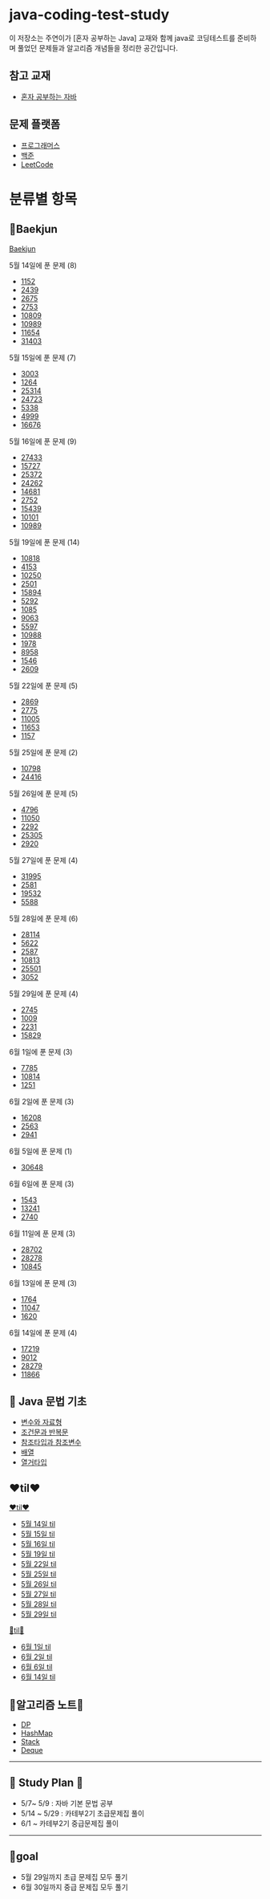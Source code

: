# java-coding-test-study

이 저장소는 주연이가 [혼자 공부하는 Java] 교재와 함께 java로 코딩테스트를 준비하며 풀었던 문제들과 알고리즘 개념들을 정리한 공간입니다.
## 참고 교재
- [혼자 공부하는 자바](https://www.coupang.com/vp/products/7884256008?itemId=21568952354&vendorItemId=88774434953&src=1042503&spec=10304982&addtag=400&ctag=7884256008&lptag=10304982I21568952354&itime=20250508124828&pageType=PRODUCT&pageValue=7884256008&wPcid=17466761080464604709543&wRef=&wTime=20250508124828&redirect=landing&gclid=CjwKCAjwiezABhBZEiwAEbTPGAnrsyTYW_rTgcWW-xXwdhgbs_GcJlWKMnhAxkUKwVs_ys8g2aloBhoClvsQAvD_BwE&mcid=f34ecf270054437d92896d3b3d13e6e7&campaignid=21687111353&adgroupid=)
## 문제 플랫폼
- [프로그래머스](https://programmers.co.kr/)
- [백준](https://www.acmicpc.net/)
- [LeetCode](https://leetcode.com/)

# 분류별 항목
## 🌸Baekjun
[Baekjun](https://github.com/juyeon320/java-coding-test-study/tree/main/src/main/java/baekjoon)

5월 14일에 푼 문제 (8)
- [1152](https://github.com/juyeon320/java-coding-test-study/blob/main/src/main/java/baekjoon/_1152.java)
- [2439](https://github.com/juyeon320/java-coding-test-study/blob/main/src/main/java/baekjoon/_2439.java)
- [2675](https://github.com/juyeon320/java-coding-test-study/blob/main/src/main/java/baekjoon/_2675.java)
- [2753](https://github.com/juyeon320/java-coding-test-study/blob/main/src/main/java/baekjoon/_2753.java)
- [10809](https://github.com/juyeon320/java-coding-test-study/blob/main/src/main/java/baekjoon/_108099.java)
- [10989](https://github.com/juyeon320/java-coding-test-study/blob/main/src/main/java/baekjoon/_10989.java)
- [11654](https://github.com/juyeon320/java-coding-test-study/blob/main/src/main/java/baekjoon/_11654.java)
- [31403](https://github.com/juyeon320/java-coding-test-study/blob/main/src/main/java/baekjoon/_31403.java)

5월 15일에 푼 문제 (7)
- [3003](https://github.com/juyeon320/java-coding-test-study/blob/main/src/main/java/baekjoon/_3003.java)
- [1264](https://github.com/juyeon320/java-coding-test-study/blob/main/src/main/java/baekjoon/_1264.java)
- [25314](https://github.com/juyeon320/java-coding-test-study/blob/main/src/main/java/baekjoon/_25314.java)
- [24723](https://github.com/juyeon320/java-coding-test-study/blob/main/src/main/java/baekjoon/_24723.java)
- [5338](https://github.com/juyeon320/java-coding-test-study/blob/main/src/main/java/baekjoon/_5338.java)
- [4999](https://github.com/juyeon320/java-coding-test-study/blob/main/src/main/java/baekjoon/_4999.java)
- [16676](https://github.com/juyeon320/java-coding-test-study/blob/main/src/main/java/baekjoon/_16676.java)

5월 16일에 푼 문제 (9)
- [27433](https://github.com/juyeon320/java-coding-test-study/blob/main/src/main/java/baekjoon/_27433.java)
- [15727](https://github.com/juyeon320/java-coding-test-study/blob/main/src/main/java/baekjoon/_15727.java)
- [25372](https://github.com/juyeon320/java-coding-test-study/blob/main/src/main/java/baekjoon/_25372.java)
- [24262](https://github.com/juyeon320/java-coding-test-study/blob/main/src/main/java/baekjoon/_24262.java)
- [14681](https://github.com/juyeon320/java-coding-test-study/blob/main/src/main/java/baekjoon/_14681.java)
- [2752](https://github.com/juyeon320/java-coding-test-study/blob/main/src/main/java/baekjoon/_2752.java)
- [15439](https://github.com/juyeon320/java-coding-test-study/blob/main/src/main/java/baekjoon/_15439.java)
- [10101](https://github.com/juyeon320/java-coding-test-study/blob/main/src/main/java/baekjoon/_10101.java)
- [10989](https://github.com/juyeon320/java-coding-test-study/blob/main/src/main/java/baekjoon/_10989.java)

5월 19일에 푼 문제 (14)
- [10818](https://github.com/juyeon320/java-coding-test-study/blob/main/src/main/java/baekjoon/_10818.java)
- [4153](https://github.com/juyeon320/java-coding-test-study/blob/main/src/main/java/baekjoon/_4153.java)
- [10250](https://github.com/juyeon320/java-coding-test-study/blob/main/src/main/java/baekjoon/_10250.java)
- [2501](https://github.com/juyeon320/java-coding-test-study/blob/main/src/main/java/baekjoon/_2501.java)
- [15894](https://github.com/juyeon320/java-coding-test-study/blob/main/src/main/java/baekjoon/_15894.java)
- [5292](https://github.com/juyeon320/java-coding-test-study/blob/main/src/main/java/baekjoon/_5292.java)
- [1085](https://github.com/juyeon320/java-coding-test-study/blob/main/src/main/java/baekjoon/_1085.java)
- [9063](https://github.com/juyeon320/java-coding-test-study/blob/main/src/main/java/baekjoon/_9063.java)
- [5597](https://github.com/juyeon320/java-coding-test-study/blob/main/src/main/java/baekjoon/_5597.java)
- [10988](https://github.com/juyeon320/java-coding-test-study/blob/main/src/main/java/baekjoon/_10988.java)
- [1978](https://github.com/juyeon320/java-coding-test-study/blob/main/src/main/java/baekjoon/_1978.java)
- [8958](https://github.com/juyeon320/java-coding-test-study/blob/main/src/main/java/baekjoon/_8985.java)
- [1546](https://github.com/juyeon320/java-coding-test-study/blob/main/src/main/java/baekjoon/_1546.java)
- [2609](https://github.com/juyeon320/java-coding-test-study/blob/main/src/main/java/baekjoon/_2609.java)

5월 22일에 푼 문제 (5)
- [2869](https://github.com/juyeon320/java-coding-test-study/blob/main/src/main/java/baekjoon/_2869.java)
- [2775](https://github.com/juyeon320/java-coding-test-study/blob/main/src/main/java/baekjoon/_2275.java)
- [11005](https://github.com/juyeon320/java-coding-test-study/blob/main/src/main/java/baekjoon/_11005.java)
- [11653](https://github.com/juyeon320/java-coding-test-study/blob/main/src/main/java/baekjoon/_11653.java)
- [1157](https://github.com/juyeon320/java-coding-test-study/blob/main/src/main/java/baekjoon/_1157.java)


5월 25일에 푼 문제 (2)
- [10798](https://github.com/juyeon320/java-coding-test-study/blob/main/src/main/java/baekjoon/_10798.java)
- [24416](https://github.com/juyeon320/java-coding-test-study/blob/main/src/main/java/baekjoon/_24416.java)

5월 26일에 푼 문제 (5)
- [4796](https://github.com/juyeon320/java-coding-test-study/blob/main/src/main/java/baekjoon/_4796.java)
- [11050](https://github.com/juyeon320/java-coding-test-study/blob/main/src/main/java/baekjoon/_11050.java)
- [2292](https://github.com/juyeon320/java-coding-test-study/blob/main/src/main/java/baekjoon/_2292.java)
- [25305](https://github.com/juyeon320/java-coding-test-study/blob/main/src/main/java/baekjoon/_25305.java)
- [2920](https://github.com/juyeon320/java-coding-test-study/blob/main/src/main/java/baekjoon/_2920.java)

5월 27일에 푼 문제 (4)
- [31995](https://github.com/juyeon320/java-coding-test-study/blob/main/src/main/java/baekjoon/_31995.java)
- [2581](https://github.com/juyeon320/java-coding-test-study/blob/main/src/main/java/baekjoon/_2581.java)
- [19532](https://github.com/juyeon320/java-coding-test-study/blob/main/src/main/java/baekjoon/_19532.java)
- [5588](https://github.com/juyeon320/java-coding-test-study/blob/main/src/main/java/baekjoon/_5588.java)

5월 28일에 푼 문제 (6)
- [28114](https://github.com/juyeon320/java-coding-test-study/blob/main/src/main/java/baekjoon/_28114.java)
- [5622](https://github.com/juyeon320/java-coding-test-study/blob/main/src/main/java/baekjoon/_5622.java)
- [2587](https://github.com/juyeon320/java-coding-test-study/blob/main/src/main/java/baekjoon/_2587.java)
- [10813](https://github.com/juyeon320/java-coding-test-study/blob/main/src/main/java/baekjoon/_10813.java)
- [25501](https://github.com/juyeon320/java-coding-test-study/blob/main/src/main/java/baekjoon/_25501.java)
- [3052](https://github.com/juyeon320/java-coding-test-study/blob/main/src/main/java/baekjoon/_3052.java)

5월 29일에 푼 문제 (4)
- [2745](https://github.com/juyeon320/java-coding-test-study/blob/main/src/main/java/baekjoon/_2745.java)
- [1009](https://github.com/juyeon320/java-coding-test-study/blob/main/src/main/java/baekjoon/_1009.java)
- [2231](https://github.com/juyeon320/java-coding-test-study/blob/main/src/main/java/baekjoon/_2231.java)
- [15829](https://github.com/juyeon320/java-coding-test-study/blob/main/src/main/java/baekjoon/_15829.java)

6월 1일에 푼 문제 (3)
- [7785](https://github.com/juyeon320/java-coding-test-study/blob/main/src/main/java/baekjoon2/_7785.java)
- [10814](https://github.com/juyeon320/java-coding-test-study/blob/main/src/main/java/baekjoon2/_10814.java)
- [1251](https://github.com/juyeon320/java-coding-test-study/blob/main/src/main/java/baekjoon2/_1251.java)

6월 2일에 푼 문제 (3)
- [16208](https://github.com/juyeon320/java-coding-test-study/blob/main/src/main/java/baekjoon2/_16208.java)
- [2563](https://github.com/juyeon320/java-coding-test-study/blob/main/src/main/java/baekjoon2/_2563.java)
- [2941](https://github.com/juyeon320/java-coding-test-study/blob/main/src/main/java/baekjoon2/_2941.java)

6월 5일에 푼 문제 (1)
- [30648](https://github.com/juyeon320/java-coding-test-study/blob/main/src/main/java/baekjoon2/_30648.java)

6월 6일에 푼 문제 (3)
- [1543](https://github.com/juyeon320/java-coding-test-study/blob/main/src/main/java/baekjoon2/_1543.java)
- [13241](https://github.com/juyeon320/java-coding-test-study/blob/main/src/main/java/baekjoon2/_13241.java)
- [2740](https://github.com/juyeon320/java-coding-test-study/blob/main/src/main/java/baekjoon2/_2740.java)

6월 11일에 푼 문제 (3)
- [28702](https://github.com/juyeon320/java-coding-test-study/blob/main/src/main/java/baekjoon2/_28702.java)
- [28278](https://github.com/juyeon320/java-coding-test-study/blob/main/src/main/java/baekjoon2/_28278.java)
- [10845](https://github.com/juyeon320/java-coding-test-study/blob/main/src/main/java/baekjoon2/_10845.java)

6월 13일에 푼 문제 (3)
- [1764](https://github.com/juyeon320/java-coding-test-study/blob/main/src/main/java/baekjoon2/_1764.java)
- [11047](https://github.com/juyeon320/java-coding-test-study/blob/main/src/main/java/baekjoon2/_11047.java)
- [1620](https://github.com/juyeon320/java-coding-test-study/blob/main/src/main/java/baekjoon2/_1620.java)

6월 14일에 푼 문제 (4)
- [17219](https://github.com/juyeon320/java-coding-test-study/blob/main/src/main/java/baekjoon2/_17219.java)
- [9012](https://github.com/juyeon320/java-coding-test-study/blob/main/src/main/java/baekjoon2/_9012.java)
- [28279](https://github.com/juyeon320/java-coding-test-study/blob/main/src/main/java/baekjoon2/_28279.java)
- [11866](https://github.com/juyeon320/java-coding-test-study/blob/main/src/main/java/baekjoon2/_11866.java)

## 📌 Java 문법 기초
- [변수와 자료형](https://github.com/juyeon320/java-coding-test-study/blob/main/java_study/01_%EB%B3%80%EC%88%98%EC%99%80_%EC%9E%90%EB%A3%8C%ED%98%95.md)
- [조건문과 반복문](https://github.com/juyeon320/java-coding-test-study/blob/main/java_study/02_%EC%A1%B0%EA%B1%B4%EB%AC%B8%EA%B3%BC%20%EB%B0%98%EB%B3%B5%EB%AC%B8.md)
- [참조타입과 참조변수](https://github.com/juyeon320/java-coding-test-study/blob/main/java_study/03_%EC%B0%B8%EC%A1%B0%ED%83%80%EC%9E%85%EA%B3%BC%20%EC%B0%B8%EC%A1%B0%EB%B3%80%EC%88%98.md)
- [배열](https://github.com/juyeon320/java-coding-test-study/blob/main/java_study/04_%EB%B0%B0%EC%97%B4.md)
- [열거타입](https://github.com/juyeon320/java-coding-test-study/blob/main/java_study/05_%EC%97%B4%EA%B1%B0%ED%83%80%EC%9E%85.md)

## ❤️til❤️
[❤️til❤️](https://github.com/juyeon320/java-coding-test-study/tree/main/til_5%EC%9B%94)
- [5월 14일 til](https://github.com/juyeon320/java-coding-test-study/blob/main/til_5%EC%9B%94/5_14_til.md)
- [5월 15일 til](https://github.com/juyeon320/java-coding-test-study/blob/main/til_5%EC%9B%94/5_15_til.md)
- [5월 16일 til](https://github.com/juyeon320/java-coding-test-study/blob/main/til_5%EC%9B%94/5_16_til.md)
- [5월 19일 til](https://github.com/juyeon320/java-coding-test-study/blob/main/til_5%EC%9B%94/5_19_til.md)
- [5월 22일 til](https://github.com/juyeon320/java-coding-test-study/blob/main/til_5%EC%9B%94/5_22_til.md)
- [5월 25일 til](https://github.com/juyeon320/java-coding-test-study/blob/main/til_5%EC%9B%94/5_25_til.md)
- [5월 26일 til](https://github.com/juyeon320/java-coding-test-study/blob/main/til_5%EC%9B%94/5_26_til.md)
- [5월 27일 til](https://github.com/juyeon320/java-coding-test-study/blob/main/til_5%EC%9B%94/5_27_til.md)
- [5월 28일 til](https://github.com/juyeon320/java-coding-test-study/blob/main/til_5%EC%9B%94/5_28_til.md)
- [5월 29일 til](https://github.com/juyeon320/java-coding-test-study/blob/main/til_5%EC%9B%94/5_29_til.md)

[🩷til🩷](https://github.com/juyeon320/java-coding-test-study/tree/main/til_6%EC%9B%94)
- [6월 1일 til](https://github.com/juyeon320/java-coding-test-study/blob/main/til_6%EC%9B%94/6_1_til.md)
- [6월 2일 til](https://github.com/juyeon320/java-coding-test-study/blob/main/til_6%EC%9B%94/6_2_til.md)
- [6월 6일 til](https://github.com/juyeon320/java-coding-test-study/blob/main/til_6%EC%9B%94/6_6_til.md)
- [6월 14일 til](https://github.com/juyeon320/java-coding-test-study/blob/main/til_6%EC%9B%94/6_14_til.md)

## 🤍알고리즘 노트🤍
- [DP](https://github.com/juyeon320/java-coding-test-study/blob/main/java_study/06_%EC%95%8C%EA%B3%A0%EB%A6%AC%EC%A6%98_DP.md)
- [HashMap](https://github.com/juyeon320/java-coding-test-study/blob/main/java_study/07_%EC%95%8C%EA%B3%A0%EB%A6%AC%EC%A6%98_HashMap.md)
- [Stack](https://github.com/juyeon320/java-coding-test-study/blob/main/java_study/08_%EC%95%8C%EA%B3%A0%EB%A6%AC%EC%A6%98_stack.md)
- [Deque](https://github.com/juyeon320/java-coding-test-study/blob/main/java_study/09_%EC%95%8C%EA%B3%A0%EB%A6%AC%EC%A6%98_Deque.md)

----------------------------------------------------
## 🍒 Study Plan 🍒
- 5/7~ 5/9 : 자바 기본 문법 공부
- 5/14 ~ 5/29 : 카테부2기 초급문제집 풀이
- 6/1 ~ 카테부2기 중급문제집 풀이

----------------------------------------------------
## 🏅goal
- 5월 29일까지 초급 문제집 모두 풀기 
- 6월 30일까지 중급 문제집 모두 풀기